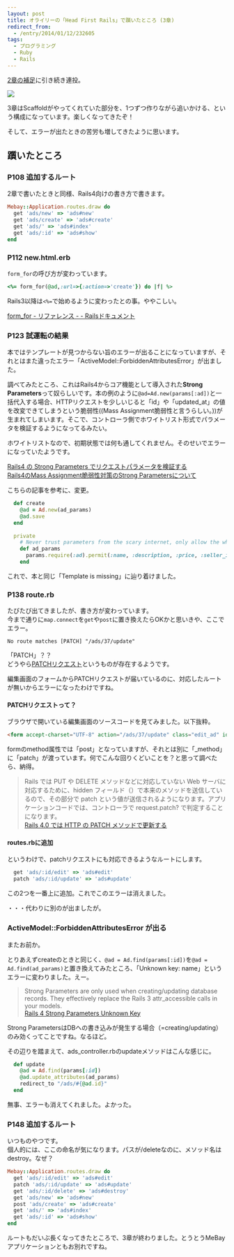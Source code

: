 ```yaml
---
layout: post
title: オライリーの「Head First Rails」で躓いたところ (3章)
redirect_from: 
  - /entry/2014/01/12/232605
tags:
  - プログラミング
  - Ruby
  - Rails
---
```


[2章の補足](http://uwazumi.honeniq.net/entry/2014/01/12/215416)に引き続き連投。

<a href="https://www.amazon.co.jp/First-Rails-%E2%80%95%E9%A0%AD%E3%81%A8%E3%81%8B%E3%82%89%E3%81%A0%E3%81%A7%E8%A6%9A%E3%81%88%E3%82%8BRails%E3%81%AE%E5%9F%BA%E6%9C%AC-David-Griffiths/dp/4873114381/ref=as_li_ss_il?ie=UTF8&qid=1515597257&sr=8-1&keywords=Head+First+Rails&linkCode=li2&tag=honeniq0b-22&linkId=0d1e55c54cbc1109c0515719c8f0bb33" target="_blank"><img border="0" src="//ws-fe.amazon-adsystem.com/widgets/q?_encoding=UTF8&ASIN=4873114381&Format=_SL160_&ID=AsinImage&MarketPlace=JP&ServiceVersion=20070822&WS=1&tag=honeniq0b-22" ></a><img src="https://ir-jp.amazon-adsystem.com/e/ir?t=honeniq0b-22&l=li2&o=9&a=4873114381" width="1" height="1" border="0" alt="" style="border:none !important; margin:0px !important;" />

3章はScaffoldがやってくれていた部分を、1つずつ作りながら追いかける、という構成になっています。楽しくなってきたぞ！

そして、エラーが出たときの苦労も増してきたように思います。


## 躓いたところ

### P108 追加するルート
2章で書いたときと同様、Rails4向けの書き方で書きます。

```ruby
Mebay::Application.routes.draw do
  get 'ads/new' => 'ads#new'
  get 'ads/create' => 'ads#create'
  get 'ads/' => 'ads#index'
  get 'ads/:id' => 'ads#show'
end
```

### P112 new.html.erb

``form_for``の呼び方が変わっています。

```ruby
<%= form_for(@ad,:url=>{:action=>'create'}) do |f| %>
```
Rails3以降は``<%=``で始めるように変わったとの事。ややこしい。

[form_for - リファレンス -  - Railsドキュメント](http://railsdoc.com/references/form_for:title)


### P123 試運転の結果
本ではテンプレートが見つからない旨のエラーが出ることになっていますが、それとはまた違ったエラー「ActiveModel::ForbiddenAttributesError」が出ました。

調べてみたところ、これはRails4からコア機能として導入された**Strong Parameters**って奴らしいです。本の例のように```@ad=Ad.new(params[:ad])```と一括代入する場合、HTTPリクエストを少しいじると「id」や「updated_at」の値を改変できてしまうという脆弱性((Mass Assignment脆弱性と言うらしい。))が生まれてしまいます。そこで、コントローラ側でホワイトリスト形式でパラメータを検証するようになってるみたい。

ホワイトリストなので、初期状態では何も通してくれません。そのせいでエラーになっていたようです。

[Rails4 の Strong Parameters でリクエストパラメータを検証する](http://www.techscore.com/blog/2013/01/29/rails4-%E3%81%AE-strong-parameters-%E3%81%A7%E3%83%AA%E3%82%AF%E3%82%A8%E3%82%B9%E3%83%88%E3%83%91%E3%83%A9%E3%83%A1%E3%83%BC%E3%82%BF%E3%82%92%E6%A4%9C%E8%A8%BC%E3%81%99%E3%82%8B/)  
[Rails4のMass Assignment脆弱性対策のStrong Parametersについて](http://wada811.blogspot.com/2013/08/strong-parameters-mass-assignment-vulnerability-countermeasure-in-rails4.html#strong-parameters:mass-assignment-vulnerability-countermeasure-in-rails4)

こちらの記事を参考に、変更。

```ruby
  def create
    @ad = Ad.new(ad_params)
    @ad.save
  end
  
  private
    # Never trust parameters from the scary internet, only allow the white list through.
    def ad_params
      params.require(:ad).permit(:name, :description, :price, :seller_id, :email, :img_url)
    end
```

これで、本と同じ「Template is missing」に辿り着けました。


### P138 route.rb
たびたび出てきましたが、書き方が変わっています。  
今まで通りに``map.connect``を``get``や``post``に置き換えたらOKかと思いきや、ここでエラー。

```
No route matches [PATCH] "/ads/37/update"

```

「PATCH」？？  
どうやら[PATCHリクエスト](http://railsdoc.com/routes#PATCH%E3%83%AA%E3%82%AF%E3%82%A8%E3%82%B9%E3%83%88(patch))というものが存在するようです。

編集画面のフォームからPATCHリクエストが届いているのに、対応したルートが無いからエラーになったわけですね。

#### PATCHリクエストって？

ブラウザで開いている編集画面のソースコードを見てみました。以下抜粋。

```html
<form accept-charset="UTF-8" action="/ads/37/update" class="edit_ad" id="edit_ad_37" method="post"><div style="margin:0;padding:0;display:inline"><input name="utf8" type="hidden" value="&#x2713;" /><input name="_method" type="hidden" value="patch" />
```

formのmethod属性では「post」となっていますが、それとは別に「_method」に「patch」が渡っています。何でこんな回りくどいことを？と思って調べたら、納得。

> Rails では PUT や DELETE メソッドなどに対応していない Web サーバに対応するために、hidden フィールド（）で本来のメソッドを送信しているので、その部分で patch という値が送信されるようになります。アプリケーションコードでは、コントローラで request.patch? で判定することになります。  
>[Rails 4.0 では HTTP の PATCH メソッドで更新する](http://d.hatena.ne.jp/benikujyaku/20120226/1330236067)

#### routes.rbに追加

というわけで、patchリクエストにも対応できるようなルートにします。

```ruby
  get 'ads/:id/edit' => 'ads#edit'
  patch 'ads/:id/update' => 'ads#update'  
```

この2つを一番上に追加。これでこのエラーは消えました。

・・・代わりに別のが出ましたが。


### ActiveModel::ForbiddenAttributesError が出る

またお前か。

とりあえずcreateのときと同じく、``@ad = Ad.find(params[:id])``を``@ad = Ad.find(ad_params)``と置き換えてみたところ、「Unknown key: name」というエラーに変わりました。えー。

>Strong Parameters are only used when creating/updating database records. They effectively replace the Rails 3 attr_accessible calls in your models.  
>[Rails 4 Strong Parameters Unknown Key](http://stackoverflow.com/questions/20804838/rails-4-strong-parameters-unknown-key)

Strong ParametersはDBへの書き込みが発生する場合（=creating/updating）のみ効くってことですね。なるほど。

その辺りを踏まえて、ads_controller.rbのupdateメソッドはこんな感じに。
```ruby
  def update
    @ad = Ad.find(params[:id])
    @ad.update_attributes(ad_params)
    redirect_to "/ads/#{@ad.id}"
  end
```
無事、エラーも消えてくれました。よかった。

### P148 追加するルート

いつものやつです。  
個人的には、ここの命名が気になります。パスが/deleteなのに、メソッド名はdestroy。なぜ？

```ruby
Mebay::Application.routes.draw do
  get 'ads/:id/edit' => 'ads#edit'
  patch 'ads/:id/update' => 'ads#update'  
  get 'ads/:id/delete' => 'ads#destroy'
  get 'ads/new' => 'ads#new'
  post 'ads/create' => 'ads#create'
  get 'ads/' => 'ads#index'
  get 'ads/:id' => 'ads#show'
end
```

ルートもだいぶ長くなってきたところで、3章が終わりました。とうとうMeBayアプリケーションともお別れですね。

